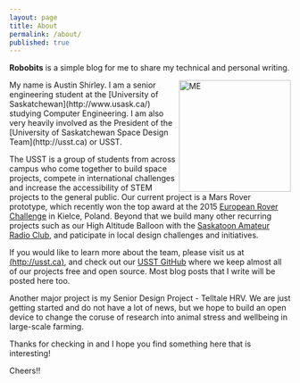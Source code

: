 ```yaml
---
layout: page
title: About
permalink: /about/
published: true
---
```


**Robobits** is a simple blog for me to share my technical and personal writing.

<img align="right" src="https://ausshir.github.io/assets/author.jpg" alt="ME" style="width: 200px;"/>
My name is Austin Shirley. I am a senior engineering student at the [University of Saskatchewan](http://www.usask.ca/) studying Computer Engineering. I am also very heavily involved as the President of the [University of Saskatchewan Space Design Team](http://usst.ca) or USST.

The USST is a group of students from across campus who come together to build space projects, compete in international challenges and increase the accessibility of STEM projects to the general public. Our current project is a Mars Rover prototype, which recently won the top award at the 2015 [European Rover Challenge](http://roverchallenge.eu/) in Kielce, Poland. Beyond that we build many other recurring projects such as our High Altitude Balloon with the [Saskatoon Amateur Radio Club](http://ve5aa.dyndns.org/), and paticipate in local design challenges and initiatives.

If you would like to learn more about the team, please visit us at [(http://usst.ca)](http://usst.ca), and check out our [USST GitHub](https://github.com/UofSSpaceDesignTeam/) where we keep almost all of our projects free and open source. Most blog posts that I write will be posted here too.


Another major project is my Senior Design Project - Telltale HRV. We are just getting started and do not have a lot of news, but we hope to build an open device to change the coruse of research into animal stress and wellbeing in large-scale farming.

Thanks for checking in and I hope you find something here that is interesting!

Cheers!!
